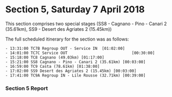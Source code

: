 # Section 5, Saturday 7 April 2018

This section comprises two special stages (SS8 - Cagnano - Pino - Canari 2 (35.61km), SS9 - Desert des Agriates 2 (15.45km))

The full scheduled itinerary for the section was as follows:

	- 13:31:00 TC7B Regroup OUT - Service IN  [01:02:00]
	- 14:01:00 TC7C Service OUT                            [00:30:00]
	- 15:18:00 TC8 Cagnano (49.03km) [01:17:00]
	- 15:21:00 SS8 Cagnano - Pino - Canari 2 (35.61km) [00:03:00]
	- 16:59:00 TC9 Casta (78.61km) [01:38:00]
	- 17:02:00 SS9 Desert des Agriates 2 (15.45km) [00:03:00]
	- 17:41:00 TC9A Regroup IN - Lile Rousse (32.71km) [00:39:00]

### Section 5 Report
